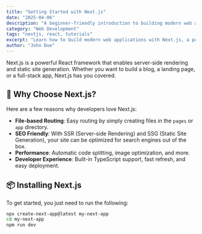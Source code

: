 ```yaml
---
title: "Getting Started with Next.js"
date: "2025-04-06"
description: "A beginner-friendly introduction to building modern web apps using Next.js."
category: "Web Development"
tags: "nextjs, react, tutorials"
excerpt: "Learn how to build modern web applications with Next.js, a powerful React framework."
author: "John Doe"
---
```



Next.js is a powerful React framework that enables server-side rendering and static site generation. Whether you want to build a blog, a landing page, or a full-stack app, Next.js has you covered.

## 🚀 Why Choose Next.js?

Here are a few reasons why developers love Next.js:

- **File-based Routing**: Easy routing by simply creating files in the `pages` or `app` directory.
- **SEO Friendly**: With SSR (Server-side Rendering) and SSG (Static Site Generation), your site can be optimized for search engines out of the box.
- **Performance**: Automatic code splitting, image optimization, and more.
- **Developer Experience**: Built-in TypeScript support, fast refresh, and easy deployment.

## 📦 Installing Next.js

To get started, you just need to run the following:

```bash
npx create-next-app@latest my-next-app
cd my-next-app
npm run dev
